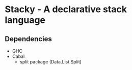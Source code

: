 # Stacky - A declarative stack language

## Dependencies

- GHC
- Cabal
  - split package (Data.List.Split)
